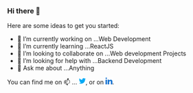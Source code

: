 ### Hi there 👋


Here are some ideas to get you started:

- 🔭 I’m currently working on ...Web Development
- 🌱 I’m currently learning ...ReactJS
- 👯 I’m looking to collaborate on ...Web development Projects
- 🤔 I’m looking for help with ...Backend Development
- 💬 Ask me about ...Anything
<!-- Actual text -->

You can find me on 📫 ... [![Twitter][1.2]][1], or on [![LinkedIn][2.2]][2].

<!-- Icons -->

[1.2]:  https://github.com/imInde09/imInde09/blob/main/twitter%20(2).png
[2.2]:https://github.com/imInde09/imInde09/blob/main/linkedin.png

<!-- Links to your social media accounts -->

[1]: https://twitter.com/prathamesho
[2]:www.linkedin.com/in/prathameshinde
 

